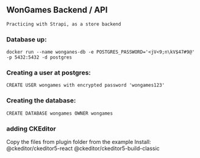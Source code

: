 ## WonGames Backend / API

`Practicing with Strapi, as a store backend`

### Database up:
`docker run --name wonganes-db -e POSTGRES_PASSWORD='<jV<9;n\kV$47#9@' -p 5432:5432 -d postgres`

### Creating a user at postgres:
`CREATE USER wongames with encrypted password 'wongames123'`

### Creating the database:
`CREATE DATABASE wongames OWNER wongames`

### adding CKEditor
Copy the files from plugin folder from the example
Install: @ckeditor/ckeditor5-react @ckeditor/ckeditor5-build-classic

